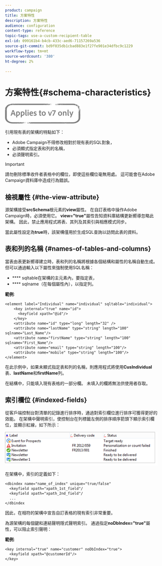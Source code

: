 ```yaml
---
product: campaign
title: 方案特性
description: 方案特性
audience: configuration
content-type: reference
topic-tags: use-a-custom-recipient-table
exl-id: 099161b4-b4cb-433c-aed6-71157269a536
source-git-commit: bd9f035db1cbad883e1f27fe901e34dfbc9c1229
workflow-type: tm+mt
source-wordcount: '380'
ht-degree: 2%

---
```


# 方案特性{#schema-characteristics}

![](../../assets/v7-only.svg)

引用現有表的架構的特點如下：

* Adobe Campaign不得修改相對於現有表的SQL對象，
* 必須顯式指定表和列的名稱，
* 必須聲明索引。

>[!IMPORTANT]
>
>請勿刪除標準收件者表格中的欄位，即使這些欄位毫無用處。 這可能會在Adobe Campaign資料庫中造成行為錯誤。

## 檢視屬性 {#the-view-attribute}

源架構接受&#x200B;**srcSchema**&#x200B;根元素的&#x200B;**view**&#x200B;屬性。 在自訂表格中操作Adobe Campaign時，必須使用它。 **view=&quot;true&quot;**&#x200B;屬性告知資料庫結構更新嚮導忽略此架構。 因此，禁止應用程式將表、其列及其索引與相應模式同步。

當此屬性設定為&#x200B;**true**&#x200B;時，該架構僅用於生成SQL查詢以訪問此表的資料。

## 表和列的名稱 {#names-of-tables-and-columns}

當表由表更新嚮導建立時，表和列的名稱將根據各個結構和屬性的名稱自動生成。 但可以通過輸入以下屬性來強制使用SQL名稱：

* **** sqltable在架構的主元素內，要指定表，
* **** sqlname（在每個屬性內），以指定列。

**範例**:

```
<element label="Individual" name="individual" sqltable="individual">
    <key internal="true" name="id">
      <keyfield xpath="@id"/>
    </key> 
    <attribute name="id" type="long" length="32" />
    <attribute name="lastName" type="string" length="100" sqlname="Last_Name"/>
    <attribute name="firstName" type="string" length="100" sqlname="First_Name"/>
    <attribute name="email" type="string" length="100"/>
    <attribute name="mobile" type="string" length="100"/>
</element>
```

在此示例中，如果未顯式指定表和列的名稱，則應用程式將使用&#x200B;**CusIndividual**&#x200B;表、**lastName**&#x200B;和&#x200B;**firstName**&#x200B;列。

在結構中，只能填入現有表格的一部分欄。 未填入的欄將無法供使用者存取。

## 索引欄位 {#indexed-fields}

從客戶端控制台對清單的記錄進行排序時，通過對索引欄位進行排序可獲得更好的效能。 在架構中聲明索引，使控制台在列標籤左側的排序順序箭頭下顯示索引欄位，並顯示紅線，如下所示：

![](assets/s_ncs_integration_mapping_index.png)

在架構中，索引的定義如下：

```
<dbindex name="name_of_index" unique="true/false"
  <keyfield xpath="xpath_1st_field"/
  <keyfield xpath="xpath_2nd_field"/
  ...
</dbindex
```

因此，在相符的架構中宣告自訂表格的現有索引非常重要。

為源架構的每個鍵和連結聲明隱式聲明索引。 通過指定&#x200B;**noDbIndex=&quot;true&quot;**&#x200B;屬性，可以阻止索引聲明：

**範例**:

```
<key internal="true" name="customer" noDbIndex="true">
  <keyfield xpath="@customerId"/>
</key>
```
